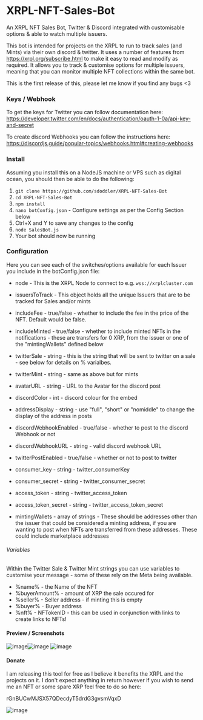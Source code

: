 # XRPL-NFT-Sales-Bot
An XRPL NFT Sales Bot, Twitter & Discord integrated with customisable options & able to watch multiple issuers.

This bot is intended for projects on the XRPL to run to track sales (and Mints) via their own discord & twitter. It uses a number of features from https://xrpl.org/subscribe.html to make it easy to read and modify as required. It allows you to track & customise options for multiple issuers, meaning that you can monitor multiple NFT collections within the same bot.

This is the first release of this, please let me know if you find any bugs <3

### Keys / Webhook
To get the keys for Twitter you can follow documentation here:
https://developer.twitter.com/en/docs/authentication/oauth-1-0a/api-key-and-secret

To create discord Webhooks you can follow the instructions here:
https://discordjs.guide/popular-topics/webhooks.html#creating-webhooks

### Install
Assuming you install this on a NodeJS machine or VPS such as digital ocean, you should then be able to do the following:
1. `git clone https://github.com/sdoddler/XRPL-NFT-Sales-Bot`
2. `cd XRPL-NFT-Sales-Bot`
3. `npm install`
4. `nano botConfig.json` - Configure settings as per the Config Section below
5. Ctrl+X and Y to save any changes to the config
6. `node SalesBot.js`
7. Your bot should now be running

### Configuration
Here you can see each of the switches/options available for each Issuer you include in the botConfig.json file:
- node - This is the XRPL Node to connect to e.g. `wss://xrplcluster.com`
- issuersToTrack - This object holds all the unique Issuers that are to be tracked for Sales and/or mints

- includeFee - true/false - whether to include the fee in the price of the NFT. Default would be false.
- includeMinted - true/false - whether to include minted NFTs in the notifications - these are transfers for 0 XRP, from the issuer or one of the "mintingWallets" defined below
- twitterSale - string - this is the string that will be sent to twitter on a sale - see below for details on % varialbes. 
- twitterMint - string - same as above but for mints
- avatarURL - string - URL to the Avatar for the discord post
- discordColor - int - discord colour for the embed
- addressDisplay - string - use "full", "short" or "nomiddle" to change the display of the address in posts
- discordWebhookEnabled - true/false - whether to post to the discord Webhook or not
- discordWebhookURL - string - valid discord webhook URL
- twitterPostEnabled - true/false - whether or not to post to twitter
- consumer_key - string - twitter_consumerKey
- consumer_secret - string - twitter_consumer_secret
- access_token - string - twitter_access_token
- access_token_secret - string - twitter_access_token_secret
- mintingWallets - array of strings - These should be addresses other than the issuer that could be considered a minting address, if you are wanting to post when NFTs are transferred from these addresses. These could include marketplace addresses 

###### Variables
Within the Twitter Sale & Twitter Mint strings you can use variables to customise your message - some of these rely on the Meta being available.
- %name% - the Name of the NFT
- %buyerAmount% - amount of XRP the sale occured for
- %seller% - Seller address - if minting this is empty
- %buyer% - Buyer address
- %nft% - NFTokenID - this can be used in conjunction with links to create links to NFTs!


#### Preview / Screenshots
![image](https://user-images.githubusercontent.com/14932966/222015373-90c58009-5a56-4f6a-bc20-492b06ced14f.png)![image](https://user-images.githubusercontent.com/14932966/222018437-2d0e24f5-db39-40b6-8f02-bd6a8ffd23e4.png)
![image](https://user-images.githubusercontent.com/14932966/222018553-ed7e73f7-ad80-4aa2-b033-6b3daaa203a9.png)


#### Donate
I am releasing this tool for free as I believe it benefits the XRPL and the projects on it. 
I don't expect anything in return however if you wish to send me an NFT or some spare XRP feel free to do so here: 

rGnBUCwMJSX57QDecdyT5drdG3gvsmVqxD

![image](https://user-images.githubusercontent.com/14932966/222015079-084b2ab8-e123-4d02-b7ff-53184d15f47d.png)
